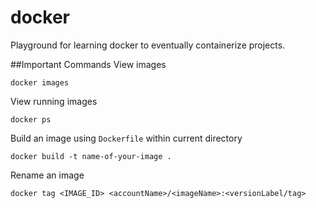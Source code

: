 # docker
Playground for learning docker to eventually containerize projects.

##Important Commands
View images
```
docker images
```
View running images
```
docker ps
```
Build an image using `Dockerfile` within current directory
```
docker build -t name-of-your-image .
```
Rename an image
```
docker tag <IMAGE_ID> <accountName>/<imageName>:<versionLabel/tag>
```
